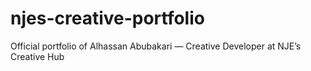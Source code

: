 # njes-creative-portfolio
Official portfolio of Alhassan Abubakari — Creative Developer at NJE’s Creative Hub
